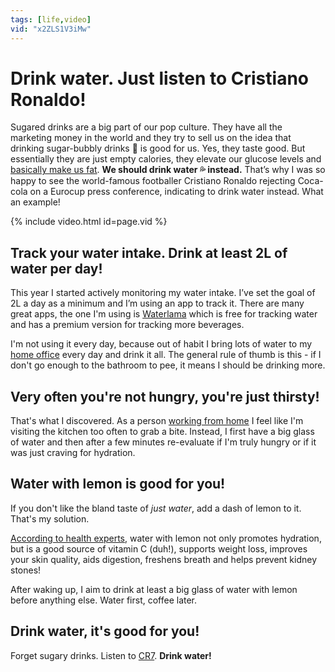 ```yaml
---
tags: [life,video]
vid: "x2ZLS1V3iMw"
---
```


# Drink water. Just listen to Cristiano Ronaldo!

Sugared drinks are a big part of our pop culture. They have all the marketing money in the world and they try to sell us on the idea that drinking sugar-bubbly drinks 🥤 is good for us. Yes, they taste good. But essentially they are just empty calories, they elevate our glucose levels and [basically make us fat](/podcast-32/). **We should drink water 💦 instead.** That’s why I was so happy to see the world-famous footballer Cristiano Ronaldo rejecting Coca-cola on a Eurocup press conference, indicating to drink water instead. What an example!

{% include video.html id=page.vid %}

<!--More-->

## Track your water intake. Drink at least 2L of water per day!

This year I started actively monitoring my water intake. I’ve set the goal of 2L a day as a minimum and I’m using an app to track it. There are many great apps, the one I'm using is [Waterlama](https://apps.apple.com/us/app/water-tracker-waterllama/id1454778585) which is free for tracking water and has a premium version for tracking more beverages.

I'm not using it every day, because out of habit I bring lots of water to my [home office](/office) every day and drink it all. The general rule of thumb is this - if I don't go enough to the bathroom to pee, it means I should be drinking more.

## Very often you're not hungry, you're just thirsty!

That's what I discovered. As a person [working from home](/nooffice) I feel like I'm visiting the kitchen too often to grab a bite. Instead, I first have a big glass of water and then after a few minutes re-evaluate if I'm truly hungry or if it was just craving for hydration.

## Water with lemon is good for you!

If you don't like the bland taste of *just water*, add a dash of lemon to it. That's my solution.

[According to health experts](https://www.healthline.com/health/food-nutrition/benefits-of-lemon-water), water with lemon not only promotes hydration, but is a good source of vitamin C (duh!), supports weight loss, improves your skin quality, aids digestion, freshens breath and helps prevent kidney stones!

After waking up, I aim to drink at least a big glass of water with lemon before anything else. Water first, coffee later.

## Drink water, it's good for you!

Forget sugary drinks. Listen to [CR7](https://en.m.wikipedia.org/wiki/Cristiano_Ronaldo). **Drink water!**

[n]: https://michael.gratis/nozbe
[np]: https://michael.gratis/nozbepersonal